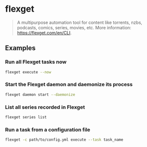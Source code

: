 # flexget

> A multipurpose automation tool for content like torrents, nzbs, podcasts, comics, series, movies, etc. More information: <https://flexget.com/en/CLI>.

## Examples

### Run all Flexget tasks now

```bash
flexget execute --now
```

### Start the Flexget daemon and daemonize its process

```bash
flexget daemon start --daemonize
```

### List all series recorded in Flexget

```bash
flexget series list
```

### Run a task from a configuration file

```bash
flexget -c path/to/config.yml execute --task task_name
```
